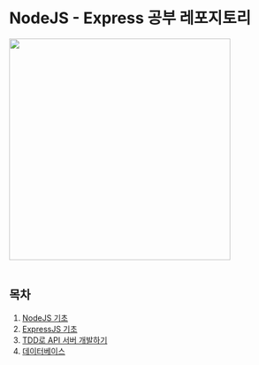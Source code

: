 # NodeJS - Express 공부 레포지토리

<img src="https://github.com/user-attachments/assets/e5aacef9-2960-4b85-931e-e82c58837496" width="400">

<br/>
<br/>

## 목차
1. [NodeJS 기초](https://github.com/ssuojae/practice-express01/blob/main/study/study01.md)
2. [ExpressJS 기초]()
3. [TDD로 API 서버 개발하기]()
4. [데이터베이스]()
